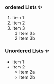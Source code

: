### ordered Lists :sparkles:
1. Item 1
2. Item 2
3. Item 3
   1. Item 3a
   2. Item 3b
### Unordered Lists :sparkles:
* Item 1
* Item 2
  * Item 2a
  * Item 2b
